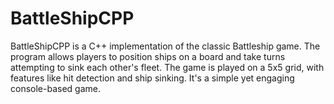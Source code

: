 # BattleShipCPP
BattleShipCPP is a C++ implementation of the classic Battleship game. The program allows players to position ships on a board and take turns attempting to sink each other's fleet. The game is played on a 5x5 grid, with features like hit detection and ship sinking. It's a simple yet engaging console-based game.
